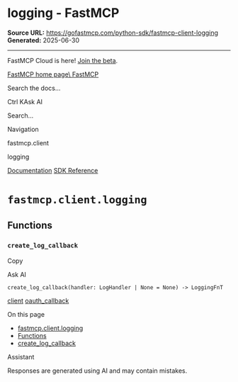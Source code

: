 # logging - FastMCP

**Source URL:** https://gofastmcp.com/python-sdk/fastmcp-client-logging
**Generated:** 2025-06-30

---

FastMCP Cloud is here! [Join the beta](https://fastmcp.link/x0Kyhy2).

[FastMCP home page\\
FastMCP](https://gofastmcp.com/)

Search the docs...

Ctrl KAsk AI

Search...

Navigation

fastmcp.client

logging

[Documentation](https://gofastmcp.com/getting-started/welcome) [SDK Reference](https://gofastmcp.com/python-sdk/fastmcp-exceptions)

# [​](https://gofastmcp.com/python-sdk/fastmcp-client-logging\#fastmcp-client-logging)  `fastmcp.client.logging`

## [​](https://gofastmcp.com/python-sdk/fastmcp-client-logging\#functions)  Functions

### [​](https://gofastmcp.com/python-sdk/fastmcp-client-logging\#create-log-callback)  `create_log_callback`

Copy

Ask AI

```
create_log_callback(handler: LogHandler | None = None) -> LoggingFnT

```

[client](https://gofastmcp.com/python-sdk/fastmcp-client-client) [oauth\_callback](https://gofastmcp.com/python-sdk/fastmcp-client-oauth_callback)

On this page

- [fastmcp.client.logging](https://gofastmcp.com/python-sdk/fastmcp-client-logging#fastmcp-client-logging)
- [Functions](https://gofastmcp.com/python-sdk/fastmcp-client-logging#functions)
- [create\_log\_callback](https://gofastmcp.com/python-sdk/fastmcp-client-logging#create-log-callback)

Assistant

Responses are generated using AI and may contain mistakes.